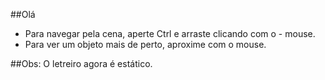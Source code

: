 ##Olá
- Para navegar pela cena, aperte Ctrl e arraste clicando com o - mouse.
- Para ver um objeto mais de perto, aproxime com o mouse.


##Obs:
O letreiro agora é estático.
